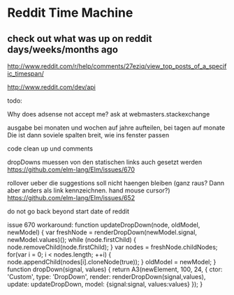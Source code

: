 # Reddit Time Machine
## check out what was up on reddit days/weeks/months ago

http://www.reddit.com/r/help/comments/27eziq/view_top_posts_of_a_specific_timespan/

http://www.reddit.com/dev/api



todo:

Why does adsense not accept me? ask at webmasters.stackexchange

ausgabe bei monaten und wochen auf jahre aufteilen, bei tagen auf monate
Die ist dann soviele spalten breit, wie ins fenster passen

code clean up und comments

dropDowns muessen von den statischen links auch gesetzt werden
https://github.com/elm-lang/Elm/issues/670

rollover ueber die suggestions soll nicht haengen bleiben (ganz raus? Dann aber anders als link kennzeichnen. hand mouse cursor?)
https://github.com/elm-lang/Elm/issues/652

do not go back beyond start date of reddit




issue 670 workaround:
    function updateDropDown(node, oldModel, newModel) {
      var freshNode = renderDropDown(newModel.signal, newModel.values)();
      while (node.firstChild) {
        node.removeChild(node.firstChild);
      }
      var nodes = freshNode.childNodes;
      for(var i = 0; i < nodes.length; ++i) {
        node.appendChild(nodes[i].cloneNode(true));
      }
      oldModel = newModel;
    }
    function dropDown(signal, values) {
        return A3(newElement, 100, 24, {
            ctor: 'Custom',
            type: 'DropDown',
            render: renderDropDown(signal,values),
            update: updateDropDown,
            model: {signal:signal, values:values}
        });
    }
